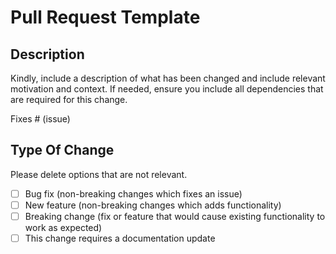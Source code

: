 # Pull Request Template
## Description
Kindly, include a description of what has been changed and include relevant motivation and context. If needed, ensure you include all dependencies that are required for this change.

Fixes # (issue)

## Type Of Change
Please delete options that are not relevant.

- [ ] Bug fix (non-breaking changes which fixes an issue)
- [ ] New feature (non-breaking changes which adds functionality)
- [ ] Breaking change (fix or feature that would cause existing functionality to work as expected)
 -[ ] This change requires a documentation update
